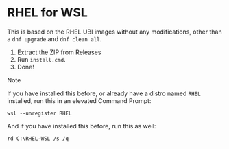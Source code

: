# RHEL for WSL

This is based on the RHEL UBI images without any modifications, other than a `dnf upgrade` and `dnf clean all`.

1. Extract the ZIP from Releases
2. Run `install.cmd`.
3. Done!

> [!NOTE]  
> If you have installed this before, or already have a distro named `RHEL` installed, run this in an elevated Command Prompt:
> ```
> wsl --unregister RHEL
> ```
> And if you have installed this before, run this as well:
> ```
> rd C:\RHEL-WSL /s /q
> ```
